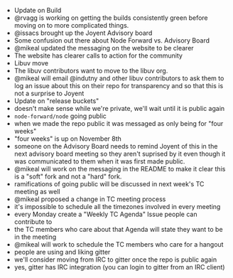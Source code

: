 * Update on Build
 * @rvagg is working on getting the builds consistently green
   before moving on to more complicated things.
* @issacs brought up the Joyent Advisory board
 * Some confusion out there about Node Forward vs. Advisory Board
 * @mikeal updated the messaging on the website to be clearer
 * The website has clearer calls to action for the community
* Libuv move
 * The libuv contributors want to move to the libuv org.
 * @mikeal will email @indutny and other libuv contributors to ask them
   to log an issue about this on their repo for transparency and so that
   this is not a surprise to Joyent
* Update on "release buckets"
 * doesn't make sense while we're private, we'll wait until it is public again
* `node-forward/node` going public
 * when we made the repo public it was messaged as only being for "four weeks"
 * "four weeks" is up on November 8th
 * someone on the Advisory Board needs to remind Joyent of this in the
   next advisory board meeting so they aren't suprised by it even though
   it was communicated to them when it was first made public.
 * @mikeal will work on the messaging in the README to make it clear this is
   a "soft" fork and not a "hard" fork.
 * ramifications of going public will be discussed in next week's TC meeting as
   well
* @mikeal proposed a change in TC meeting process
 * it's impossible to schedule all the timezones involved in every meeting
 * every Monday create a "Weekly TC Agenda" Issue people can contribute to
 * the TC members who care about that Agenda will state they want to be in the
   meeting
 * @mikeal will work to schedule the TC members who care for a hangout
* people are using and liking gitter
 * we'll consider moving from IRC to gitter once the repo is public again
 * yes, gitter has IRC integration (you can login to gitter from an IRC client)
